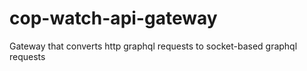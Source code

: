 # cop-watch-api-gateway
Gateway that converts http graphql requests to socket-based graphql requests
